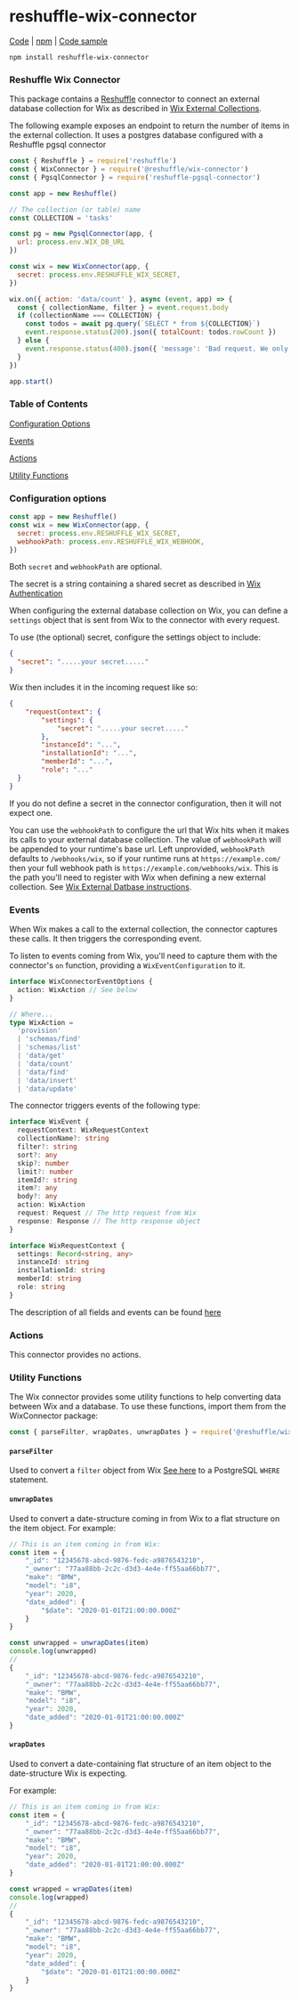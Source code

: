 # reshuffle-wix-connector

[Code](https://github.com/reshufflehq/reshuffle-wix-connector) |
[npm](https://www.npmjs.com/package/reshuffle-wix-connector) |
[Code sample](https://github.com/reshufflehq/wix-external-collection)

`npm install reshuffle-wix-connector`

### Reshuffle Wix Connector

This package contains a [Reshuffle](https://github.com/reshufflehq/reshuffle)
connector to connect an external database collection for Wix as described in [Wix External Collections](https://www.wix.com/corvid/reference/spis/external-database-collections/external-database-collections).

The following example exposes an endpoint to return the number of items in the external collection.
It uses a postgres database configured with a Reshuffle pgsql connector

```js
const { Reshuffle } = require('reshuffle')
const { WixConnector } = require('@reshuffle/wix-connector')
const { PgsqlConnector } = require('reshuffle-pgsql-connector')

const app = new Reshuffle()

// The collection (or table) name
const COLLECTION = 'tasks'

const pg = new PgsqlConnector(app, {
  url: process.env.WIX_DB_URL
})

const wix = new WixConnector(app, {
  secret: process.env.RESHUFFLE_WIX_SECRET,
})

wix.on({ action: 'data/count' }, async (event, app) => {
  const { collectionName, filter } = event.request.body
  if (collectionName === COLLECTION) {
    const todos = await pg.query(`SELECT * from ${COLLECTION}`)
    event.response.status(200).json({ totalCount: todos.rowCount })
  } else {
    event.response.status(400).json({ 'message': 'Bad request. We only have todos' })
  }
})

app.start()
```

### Table of Contents

[Configuration Options](#configuration)

[Events](#events)

[Actions](#actions)

[Utility Functions](#utils)

### <a name="configuration"></a> Configuration options

```js
const app = new Reshuffle()
const wix = new WixConnector(app, {
  secret: process.env.RESHUFFLE_WIX_SECRET,
  webhookPath: process.env.RESHUFFLE_WIX_WEBHOOK,
})
```
Both `secret` and `webhookPath` are optional.

The secret is a string containing a shared secret as described in [Wix Authentication](https://www.wix.com/corvid/reference/spis/external-database-collections/external-database-collections/authentication)

When configuring the external database collection on Wix, you can define a `settings` object that is sent from Wix to the connector with every request.

To use (the optional) secret, configure the settings object to include:
```json
{
  "secret": ".....your secret....."
}
```
Wix then includes it in the incoming request like so:
```json
{
    "requestContext": {
        "settings": {
            "secret": ".....your secret....."
        },
        "instanceId": "...",
        "installationId": "...",
        "memberId": "...",
        "role": "..."
  }
}
``` 
If you do not define a secret in the connector configuration, then it will not expect one.

You can use the `webhookPath` to configure the url that Wix hits when it makes its calls to
your external database collection. The value of `webhookPath` will be appended to your runtime's
base url.
Left unprovided, `webhookPath` defaults to `/webhooks/wix`, so if your runtime runs at `https://example.com/` then
your full webhook path is `https://example.com/webhooks/wix`. This is the path you'll need
to register with Wix when defining a new external collection. See [Wix External Datbase instructions](https://support.wix.com/en/article/corvid-adding-and-deleting-an-external-database-collection).

### <a name="events"></a> Events

When Wix makes a call to the external collection, the connector captures these calls. 
It then triggers the corresponding event.

To listen to events coming from Wix, you'll need to capture them with the connector's `on`
function, providing a `WixEventConfiguration` to it.

```typescript
interface WixConnectorEventOptions {
  action: WixAction // See below
}

// Where...
type WixAction =
  'provision'
  | 'schemas/find'
  | 'schemas/list'
  | 'data/get'
  | 'data/count'
  | 'data/find'
  | 'data/insert'
  | 'data/update'
```
The connector triggers events of the following type:

```typescript
interface WixEvent {
  requestContext: WixRequestContext
  collectionName?: string
  filter?: string
  sort?: any
  skip?: number
  limit?: number
  itemId?: string
  item?: any
  body?: any
  action: WixAction
  request: Request // The http request from Wix
  response: Response // The http response object 
}

interface WixRequestContext {
  settings: Record<string, any>
  instanceId: string
  installationId: string
  memberId: string
  role: string
}
```
The description of all fields and events can be found [here](https://www.wix.com/corvid/reference/spis/external-database-collections/external-database-collections)

### <a name="actions"></a> Actions

This connector provides no actions.

### <a name="utils"></a> Utility Functions

The Wix connector provides some utility functions to help converting data between Wix and a database.
To use these functions, import them from the WixConnector package:
```js
const { parseFilter, wrapDates, unwrapDates } = require('@reshuffle/wix-connector')
```
#### `parseFilter`
Used to convert a `filter` object from Wix [See here](https://www.wix.com/corvid/reference/spis/external-database-collections/external-database-collections/data/find-items) to a PostgreSQL `WHERE` statement.

#### `unwrapDates`
Used to convert a date-structure coming in from Wix to a flat structure on the item object.
For example:
```typescript
// This is an item coming in from Wix:
const item = {
    "_id": "12345678-abcd-9876-fedc-a9876543210",
    "_owner": "77aa88bb-2c2c-d3d3-4e4e-ff55aa66bb77",
    "make": "BMW",
    "model": "i8",
    "year": 2020,
    "date_added": {
        "$date": "2020-01-01T21:00:00.000Z"
    }
}

const unwrapped = unwrapDates(item)
console.log(unwrapped)
//
{
    "_id": "12345678-abcd-9876-fedc-a9876543210",
    "_owner": "77aa88bb-2c2c-d3d3-4e4e-ff55aa66bb77",
    "make": "BMW",
    "model": "i8",
    "year": 2020,
    "date_added": "2020-01-01T21:00:00.000Z"
}
``` 

#### `wrapDates`
Used to convert a date-containing flat structure of an item object to
the date-structure Wix is expecting.

For example:
```typescript
// This is an item coming in from Wix:
const item = {
    "_id": "12345678-abcd-9876-fedc-a9876543210",
    "_owner": "77aa88bb-2c2c-d3d3-4e4e-ff55aa66bb77",
    "make": "BMW",
    "model": "i8",
    "year": 2020,
    "date_added": "2020-01-01T21:00:00.000Z"
}

const wrapped = wrapDates(item)
console.log(wrapped)
//
{
    "_id": "12345678-abcd-9876-fedc-a9876543210",
    "_owner": "77aa88bb-2c2c-d3d3-4e4e-ff55aa66bb77",
    "make": "BMW",
    "model": "i8",
    "year": 2020,
    "date_added": {
        "$date": "2020-01-01T21:00:00.000Z"
    }
}
``` 
